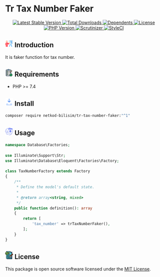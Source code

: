 # Tr Tax Number Faker

<div style="text-align: center">
<a href="https://packagist.org/packages/netkod-bilisim/tr-tax-number-faker" rel="nofollow">
    <img src="https://img.shields.io/packagist/v/netkod-bilisim/tr-tax-number-faker" alt="Latest Stable Version">
</a>

<a href="https://packagist.org/packages/netkod-bilisim/tr-tax-number-faker" rel="nofollow">
    <img src="https://img.shields.io/packagist/dt/netkod-bilisim/tr-tax-number-faker" alt="Total Downloads">
</a>

<a href="https://packagist.org/packages/netkod-bilisim/tr-tax-number-faker" rel="nofollow">
    <img src="https://poser.pugx.org/netkod-bilisim/tr-tax-number-faker/dependents.svg" alt="Dependents">
</a>

<a href="https://packagist.org/packages/netkod-bilisim/tr-tax-number-faker" rel="nofollow">
    <img src="https://img.shields.io/packagist/l/netkod-bilisim/tr-tax-number-faker" alt="License">
</a>
</div>

<div style="text-align: center">
<a href="https://packagist.org/packages/netkod-bilisim/tr-tax-number-faker" rel="nofollow">
    <img src="http://poser.pugx.org/netkod-bilisim/tr-tax-number-faker/require/php" alt="PHP Version">
</a>
<a href="https://scrutinizer-ci.com/g/netkod-bilisim/tr-tax-number-faker/badges/quality-score.png?b=master" rel="nofollow">
    <img src="https://scrutinizer-ci.com/g/netkod-bilisim/tr-tax-number-faker/badges/quality-score.png?b=master" alt="Scrutinizer">
</a>
<a href="https://github.styleci.io/repos/671831827?branch=master">
    <img src="https://github.styleci.io/repos/671831827/shield?branch=master" alt="StyleCI">
</a>

</div>

## <img src="public/assets/images/presentation.png" width="25" height="25"> Introduction

It is faker function for tax number.

## <img src="public/assets/images/requirement.png" width="25" height="25"> Requirements

- PHP >= 7.4

## <img src="public/assets/images/inbox.png" width="25" height="25"> Install

```bash
composer require netkod-bilisim/tr-tax-number-faker:"^1"
```

## <img src="public/assets/images/web-coding.png" width="25" height="25"> Usage

```php
namespace Database\Factories;
 
use Illuminate\Support\Str;
use Illuminate\Database\Eloquent\Factories\Factory;
 
class TaxNumberFactory extends Factory
{
    /**
     * Define the model's default state.
     *
     * @return array<string, mixed>
     */
    public function definition(): array
    {
        return [
            'tax_number' => trTaxNumberFaker(),
        ];
    }
}
```

## <img src="public/assets/images/licensing.png" width="25" height="25"> License

This package is open source software licensed under
the [MIT License](https://opensource.org/license/mit/).
